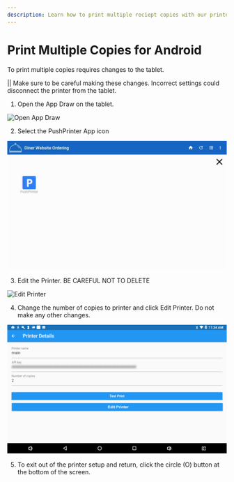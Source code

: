 ```yaml
---
description: Learn how to print multiple reciept copies with our printer software
---
```


# Print Multiple Copies for Android

To print multiple copies requires changes to the tablet.

\|\| Make sure to be careful making these changes. Incorrect settings could disconnect the printer from the tablet.

1. Open the App Draw on the tablet. 

![Open App Draw](../.gitbook/assets/app-draw.png)

2. Select the PushPrinter App icon

![](../.gitbook/assets/app-draw-open.jpg)

3. Edit the Printer. BE CAREFUL NOT TO DELETE

![Edit Printer](../.gitbook/assets/select-printer.png)

4. Change the number of copies to printer and click Edit Printer. Do not make any other changes.

![](../.gitbook/assets/printer-editor%20%281%29.png)

5. To exit out of the printer setup and return, click the circle \(O\) button at the bottom of the screen. 


